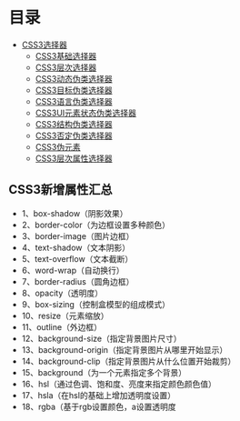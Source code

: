 # 目录

- [CSS3选择器](./CSS3-selector.md)
    - [CSS3基础选择器](./基础选择器.md)
    - [CSS3层次选择器](./层次选择器.md)
    - [CSS3动态伪类选择器](./动态伪类选择器.md)
    - [CSS3目标伪类选择器](./目标伪类选择器.md)
    - [CSS3语言伪类选择器](./语言伪类选择器.md)
    - [CSS3UI元素状态伪类选择器](./UI元素状态伪类选择器.md)
    - [CSS3结构伪类选择器](./结构伪类选择器.md)
    - [CSS3否定伪类选择器](./否定伪类选择器.md)
    - [CSS3伪元素](./伪元素.md)
    - [CSS3层次属性选择器](./层次属性选择器.md)

## CSS3新增属性汇总

- 1、box-shadow（阴影效果）
- 2、border-color（为边框设置多种颜色）
- 3、border-image（图片边框）
- 4、text-shadow（文本阴影）
- 5、text-overflow（文本截断）
- 6、word-wrap（自动换行）
- 7、border-radius（圆角边框）
- 8、opacity（透明度）
- 9、box-sizing（控制盒模型的组成模式）
- 10、resize（元素缩放）
- 11、outline（外边框）
- 12、background-size（指定背景图片尺寸）
- 13、background-origin（指定背景图片从哪里开始显示）
- 14、background-clip（指定背景图片从什么位置开始裁剪）
- 15、background（为一个元素指定多个背景）
- 16、hsl（通过色调、饱和度、亮度来指定颜色颜色值）
- 17、hsla（在hsl的基础上增加透明度设置）
- 18、rgba（基于rgb设置颜色，a设置透明度















